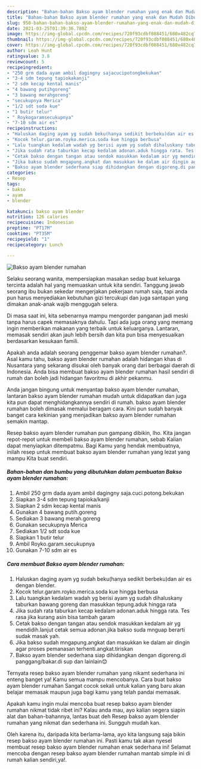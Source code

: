 ```yaml
---
description: "Bahan-bahan Bakso ayam blender rumahan yang enak dan Mudah Dibuat"
title: "Bahan-bahan Bakso ayam blender rumahan yang enak dan Mudah Dibuat"
slug: 950-bahan-bahan-bakso-ayam-blender-rumahan-yang-enak-dan-mudah-dibuat
date: 2021-03-25T01:39:36.780Z
image: https://img-global.cpcdn.com/recipes/720f93cdbf088451/680x482cq70/bakso-ayam-blender-rumahan-foto-resep-utama.jpg
thumbnail: https://img-global.cpcdn.com/recipes/720f93cdbf088451/680x482cq70/bakso-ayam-blender-rumahan-foto-resep-utama.jpg
cover: https://img-global.cpcdn.com/recipes/720f93cdbf088451/680x482cq70/bakso-ayam-blender-rumahan-foto-resep-utama.jpg
author: Leah Hunt
ratingvalue: 3.8
reviewcount: 5
recipeingredient:
- "250 grm dada ayam ambil dagingny sajacucipotongbekukan"
- "3-4 sdm tepung tapiokakanji"
- "2 sdm kecap kental manis"
- "4 bawang putihgoreng"
- "3 bawang merahgoreng"
- "secukupnya Merica"
- "1/2 sdt soda kue"
- "1 butir telur"
- " Roykogaramsecukupnya"
- "7-10 sdm air es"
recipeinstructions:
- "Haluskan daging ayam yg sudah beku(hanya sedikit berbeku)dan air es dengan blender."
- "Kocok telur.garam.royko.merica.soda kue hingga berbusa"
- "Lalu tuangkan kedalam wadah yg berisi ayam yg sudah dihaluskany taburkan bawang goreng dan masukkan tepung.aduk hingga rata"
- "Jika sudah rata taburkan kecap kedalam adonan.aduk hingga rata. Tes rasa jika kurang asin bisa tambah garam"
- "Cetak bakso dengan tangan atau sendok masukkan kedalam air yg mendidih.lanjut cetak semua adonan.jika bakso suda mnguap berarti sudak masak yah."
- "Jika bakso sudah mngapung.angkat dan masukkan ke dalam air dingin agar proses pemanasan terhenti.angkat.tiriskan"
- "Bakso ayam blender sederhana siap dihidangkan dengan digoreng.di panggang/bakar.di sup dan lainlain😊"
categories:
- Resep
tags:
- bakso
- ayam
- blender

katakunci: bakso ayam blender 
nutrition: 126 calories
recipecuisine: Indonesian
preptime: "PT17M"
cooktime: "PT35M"
recipeyield: "1"
recipecategory: Lunch

---
```



![Bakso ayam blender rumahan](https://img-global.cpcdn.com/recipes/720f93cdbf088451/680x482cq70/bakso-ayam-blender-rumahan-foto-resep-utama.jpg)

Selaku seorang wanita, mempersiapkan masakan sedap buat keluarga tercinta adalah hal yang memuaskan untuk kita sendiri. Tanggung jawab seorang ibu bukan sekedar mengerjakan pekerjaan rumah saja, tapi anda pun harus menyediakan kebutuhan gizi tercukupi dan juga santapan yang dimakan anak-anak wajib menggugah selera.

Di masa  saat ini, kita sebenarnya mampu mengorder panganan jadi meski tanpa harus capek memasaknya dahulu. Tapi ada juga orang yang memang ingin memberikan makanan yang terbaik untuk keluarganya. Lantaran, memasak sendiri akan jauh lebih bersih dan kita pun bisa menyesuaikan berdasarkan kesukaan famili. 



Apakah anda adalah seorang penggemar bakso ayam blender rumahan?. Asal kamu tahu, bakso ayam blender rumahan adalah hidangan khas di Nusantara yang sekarang disukai oleh banyak orang dari berbagai daerah di Indonesia. Anda bisa membuat bakso ayam blender rumahan hasil sendiri di rumah dan boleh jadi hidangan favoritmu di akhir pekanmu.

Anda jangan bingung untuk menyantap bakso ayam blender rumahan, lantaran bakso ayam blender rumahan mudah untuk didapatkan dan juga kita pun dapat menghidangkannya sendiri di rumah. bakso ayam blender rumahan boleh dimasak memalui beragam cara. Kini pun sudah banyak banget cara kekinian yang menjadikan bakso ayam blender rumahan semakin mantap.

Resep bakso ayam blender rumahan pun gampang dibikin, lho. Kita jangan repot-repot untuk membeli bakso ayam blender rumahan, sebab Kalian dapat menyiapkan ditempatmu. Bagi Kamu yang hendak membuatnya, inilah resep untuk membuat bakso ayam blender rumahan yang lezat yang mampu Kita buat sendiri.

<!--inarticleads1-->

##### Bahan-bahan dan bumbu yang dibutuhkan dalam pembuatan Bakso ayam blender rumahan:

1. Ambil 250 grm dada ayam ambil dagingny saja.cuci.potong.bekukan
1. Siapkan 3-4 sdm tepung tapioka/kanji
1. Siapkan 2 sdm kecap kental manis
1. Gunakan 4 bawang putih.goreng
1. Sediakan 3 bawang merah.goreng
1. Gunakan secukupnya Merica
1. Sediakan 1/2 sdt soda kue
1. Siapkan 1 butir telur
1. Ambil  Royko.garam.secukupnya
1. Gunakan 7-10 sdm air es




<!--inarticleads2-->

##### Cara membuat Bakso ayam blender rumahan:

1. Haluskan daging ayam yg sudah beku(hanya sedikit berbeku)dan air es dengan blender.
1. Kocok telur.garam.royko.merica.soda kue hingga berbusa
1. Lalu tuangkan kedalam wadah yg berisi ayam yg sudah dihaluskany taburkan bawang goreng dan masukkan tepung.aduk hingga rata
1. Jika sudah rata taburkan kecap kedalam adonan.aduk hingga rata. Tes rasa jika kurang asin bisa tambah garam
1. Cetak bakso dengan tangan atau sendok masukkan kedalam air yg mendidih.lanjut cetak semua adonan.jika bakso suda mnguap berarti sudak masak yah.
1. Jika bakso sudah mngapung.angkat dan masukkan ke dalam air dingin agar proses pemanasan terhenti.angkat.tiriskan
1. Bakso ayam blender sederhana siap dihidangkan dengan digoreng.di panggang/bakar.di sup dan lainlain😊




Ternyata resep bakso ayam blender rumahan yang nikamt sederhana ini enteng banget ya! Kamu semua mampu mencobanya. Cara buat bakso ayam blender rumahan Sangat cocok sekali untuk kalian yang baru akan belajar memasak maupun juga bagi kamu yang telah pandai memasak.

Apakah kamu ingin mulai mencoba buat resep bakso ayam blender rumahan nikmat tidak ribet ini? Kalau anda mau, ayo kalian segera siapin alat dan bahan-bahannya, lantas buat deh Resep bakso ayam blender rumahan yang nikmat dan sederhana ini. Sungguh mudah kan. 

Oleh karena itu, daripada kita berlama-lama, ayo kita langsung saja bikin resep bakso ayam blender rumahan ini. Pasti kamu tak akan nyesel membuat resep bakso ayam blender rumahan enak sederhana ini! Selamat mencoba dengan resep bakso ayam blender rumahan mantab simple ini di rumah kalian sendiri,ya!.

